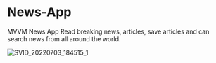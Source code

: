 # News-App
MVVM News App
Read breaking news, articles, save articles and can search news from all around the world.

![SVID_20220703_184515_1](https://user-images.githubusercontent.com/93570267/177043565-cea13949-f747-4579-aed2-ced4b39d7cf5.gif)
